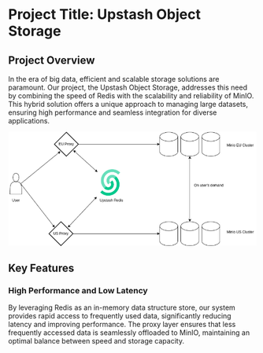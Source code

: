 # Project Title: Upstash Object Storage

## Project Overview

In the era of big data, efficient and scalable storage solutions are paramount. Our project, the Upstash Object Storage, addresses this need by combining the speed of Redis with the scalability and reliability of MinIO. This hybrid solution offers a unique approach to managing large datasets, ensuring high performance and seamless integration for diverse applications.

![Screenshot from 2024-07-12 15-10-56](./image.png)

## Key Features

### High Performance and Low Latency

By leveraging Redis as an in-memory data structure store, our system provides rapid access to frequently used data, significantly reducing latency and improving performance.
The proxy layer ensures that less frequently accessed data is seamlessly offloaded to MinIO, maintaining an optimal balance between speed and storage capacity.
